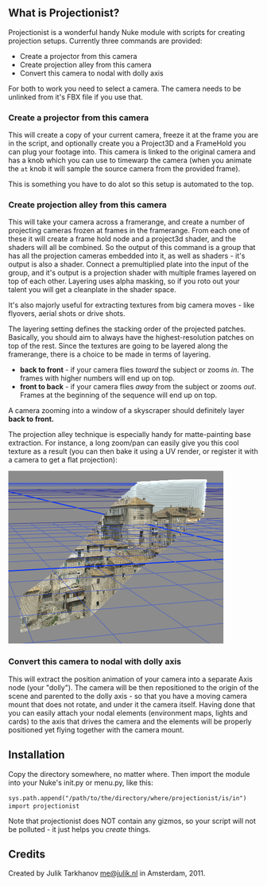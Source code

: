 ## What is Projectionist?

Projectionist is a wonderful handy Nuke module with scripts for creating projection setups. Currently three commands are provided:

* Create a projector from this camera
* Create projection alley from this camera
* Convert this camera to nodal with dolly axis

For both to work you need to select a camera. The camera needs to be unlinked from it's FBX file if you use that.

### Create a projector from this camera

This will create a copy of your current camera, freeze it at the frame you are in the script, 
and optionally create you a Project3D and a FrameHold you can plug your footage into. This camera is linked to the original camera
and has a knob which you can use to timewarp the camera (when you animate the `at` knob it will sample the source camera from the provided frame).

This is something you have to do alot so this setup is automated to the top.

### Create projection alley from this camera

This will take your camera across a framerange, and create a number of projecting cameras frozen at frames in the framerange. From each one of these it will
create a frame hold node and a project3d shader, and the shaders will all be combined. So the output of this command is a group that has all the projection cameras
embedded into it, as well as shaders - it's output is also a shader. Connect a premultiplied plate into the input of the group, and it's output is a projection shader
with multiple frames layered on top of each other. Layering uses alpha masking, so if you roto out your talent you will get a cleanplate in the shader space.

It's also majorly useful for extracting textures from big camera moves - like flyovers, aerial shots or drive shots.

The layering setting defines the stacking order of the projected patches. Basically, you should aim to always have the
highest-resolution patches on top of the rest. Since the textures are going to be layered along the framerange, there is
a choice to be made in terms of layering.

* **back to front** - if your camera flies _toward_ the subject or zooms _in_. The frames with higher numbers will end
up on top.
* **front to back** - if your camera flies _away_ from the subject or zooms _out_. Frames at the beginning of
the sequence will end up on top.

A camera zooming into a window of a skyscraper should definitely layer **back to front.**

The projection alley technique is especially handy for matte-painting base extraction. For instance,
a long zoom/pan can easily give you this cool texture as a result (you can then bake it using a UV render,
or register it with a camera to get a flat projection):

![Alley](https://github.com/julik/projectionist/raw/master/images/alley.png)

### Convert this camera to nodal with dolly axis

This will extract the position animation of your camera into a separate Axis node (your "dolly"). The camera will be then repositioned
to the origin of the scene and parented to the dolly axis - so that you have a moving camera mount that does not rotate, and 
under it the camera itself. Having done that you can easily attach your nodal elements (environment maps, lights and cards) to the
axis that drives the camera and the elements will be properly positioned yet flying together with the camera mount.

## Installation

Copy the directory somewhere, no matter where. Then import the module into your Nuke's init.py or menu.py, like this:

	sys.path.append("/path/to/the/directory/where/projectionist/is/in")
	import projectionist

Note that projectionist does NOT contain any gizmos, so your script will not be polluted - it just helps you _create_ things.

## Credits

Created by Julik Tarkhanov <me@julik.nl> in Amsterdam, 2011.
